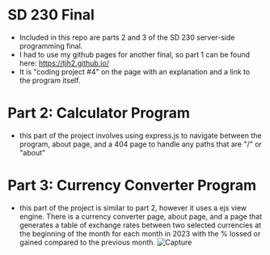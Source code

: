 # SD 230 Final

 - Included in this repo are parts 2 and 3 of the SD 230 server-side programming final.
 - I had to use my github pages for another final, so part 1 can be found here:
   https://tjh2.github.io/
 - It is "coding project #4" on the page with an explanation and a link to the program itself.

# Part 2: Calculator Program
- this part of the project involves using express.js to navigate between the program, about page, and a 404 page to handle any paths that are "/" or "about"


# Part 3: Currency Converter Program
- this part of the project is similar to part 2, however it uses a ejs view engine. There is a currency converter page, about page, and a page that generates a table of exchange rates between two selected currencies at the beginning of the month for each month in 2023 with the % lossed or gained compared to the previous month.
![Capture](https://github.com/TJH2/SD-230-Final/assets/82971033/b50cf3b5-dc5a-4333-900b-4f3573a7bc54)

